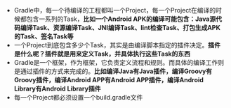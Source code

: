 - Gradle中，每一个待编译的工程都叫一个Project，每一个Project在编译的时候都包含一系列的Task，**比如一个Android APK的编译可能包含：Java源代码编译Task、资源编译Task、JNI编译Task、lint检查Task、打包生成APK的Task、签名Task等**  
- 一个Project到底包含多少个Task，其实是由编译脚本指定的插件决定。**插件是什么呢？插件就是用来定义Task，并具体执行这些Task的东西**  
- Gradle是一个框架，作为框架，它负责定义流程和规则。而具体的编译工作则是通过插件的方式来完成的。**比如编译Java有Java插件，编译Groovy有Groovy插件，编译Android APP有Android APP插件，编译Android Library有Android Library插件**
- 每一个Project都必须设置一个build.gradle文件
